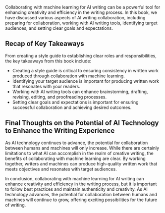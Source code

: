 
Collaborating with machine learning for AI writing can be a powerful tool for enhancing creativity and efficiency in the writing process. In this book, we have discussed various aspects of AI writing collaboration, including preparing for collaboration, working with AI writing tools, identifying target audiences, and setting clear goals and expectations.

Recap of Key Takeaways
----------------------

From creating a style guide to establishing clear roles and responsibilities, the key takeaways from this book include:

* Creating a style guide is critical to ensuring consistency in written work produced through collaboration with machine learning.
* Identifying your target audience is important for producing written work that resonates with your readers.
* Working with AI writing tools can enhance brainstorming, drafting, revising, editing, and proofreading processes.
* Setting clear goals and expectations is important for ensuring successful collaboration and achieving desired outcomes.

Final Thoughts on the Potential of AI Technology to Enhance the Writing Experience
----------------------------------------------------------------------------------

As AI technology continues to advance, the potential for collaboration between humans and machines will only increase. While there are certainly limitations to what AI can accomplish in the realm of creative writing, the benefits of collaborating with machine learning are clear. By working together, writers and machines can produce high-quality written work that meets objectives and resonates with target audiences.

In conclusion, collaborating with machine learning for AI writing can enhance creativity and efficiency in the writing process, but it is important to follow best practices and maintain authenticity and creativity. As AI technology advances, the potential for collaboration between humans and machines will continue to grow, offering exciting possibilities for the future of writing.